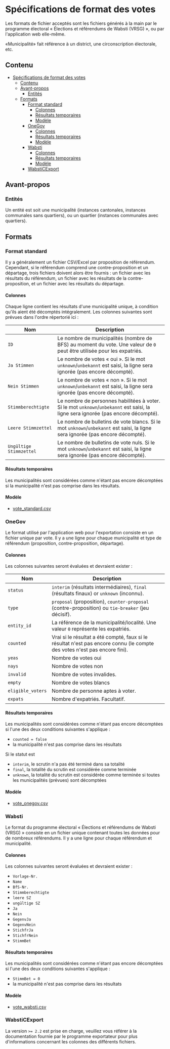 # Spécifications de format des votes

Les formats de fichier acceptés sont les fichiers générés à la main par le programme électoral « Élections et référendums de Wabsti (VRSG) », ou par l'application web elle-même.

«Municipalité» fait référence à un district, une circonscription électorale, etc.

## Contenu

<!-- TOC START min:1 max:4 link:true asterisk:false update:true -->
- [Spécifications de format des votes](#spécifications-de-format-des-votes)
    - [Contenu](#contenu)
    - [Avant-propos](#avant-propos)
        - [Entités](#entités)
    - [Formats](#formats)
        - [Format standard](#format-standard)
            - [Colonnes](#colonnes)
            - [Résultats temporaires](#résultats-temporaires)
            - [Modèle](#modèle)
        - [OneGov](#onegov)
            - [Colonnes](#colonnes-1)
            - [Résultats temporaires](#résultats-temporaires-1)
            - [Modèle](#modèle-1)
        - [Wabsti](#wabsti)
            - [Colonnes](#colonnes-2)
            - [Résultats temporaires](#résultats-temporaires-2)
            - [Modèle](#modèle-2)
        - [WabstiCExport](#wabsticexport)
<!-- TOC END -->


## Avant-propos

### Entités

Un entité est soit une municipalité (instances cantonales, instances communales sans quartiers), ou un quartier (instances communales avec quartiers).

## Formats

### Format standard

Il y a généralement un fichier CSV/Excel par proposition de référendum. Cependant, si le référendum comprend une contre-proposition et un départage, trois fichiers doivent alors être fournis : un fichier avec les résultats du référendum, un fichier avec les résultats de la contre-proposition, et un fichier avec les résultats du départage.

#### Colonnes

Chaque ligne contient les résultats d'une municipalité unique, à condition qu'ils aient été décomptés intégralement. Les colonnes suivantes sont prévues dans l'ordre répertorié ici :

Nom|Description
---|---
`ID`|Le nombre de municipalités (nombre de BFS) au moment du vote. Une valeur de `0` peut être utilisée pour les expatriés.
`Ja Stimmen`|Le nombre de votes « oui ». Si le mot `unknown`/`unbekannt` est saisi, la ligne sera ignorée (pas encore décompté).
`Nein Stimmen`|Le nombre de votes « non ». Si le mot `unknown`/`unbekannt` est saisi, la ligne sera ignorée (pas encore décompté).
`Stimmberechtigte`|Le nombre de personnes habilitées à voter. Si le mot `unknown`/`unbekannt` est saisi, la ligne sera ignorée (pas encore décompté).
`Leere Stimmzettel`|Le nombre de bulletins de vote blancs. Si le mot `unknown`/`unbekannt` est saisi, la ligne sera ignorée (pas encore décompté).
`Ungültige Stimmzettel`|Le nombre de bulletins de vote nuls. Si le mot `unknown`/`unbekannt` est saisi, la ligne sera ignorée (pas encore décompté).

#### Résultats temporaires

Les municipalités sont considérées comme n'étant pas encore décomptées si la municipalité n'est pas comprise dans les résultats.

#### Modèle

- [vote_standard.csv](https://github.com/OneGov/onegov-cloud/blob/master/docs/api/election_day/templates/vote_standard.csv)


### OneGov

Le format utilisé par l'application web pour l'exportation consiste en un fichier unique par vote. Il y a une ligne pour chaque municipalité et type de référendum (proposition, contre-proposition, départage).

#### Colonnes

Les colonnes suivantes seront évaluées et devraient exister :

Nom|Description
---|---
`status`|`interim` (résultats intermédiaires), `final` (résultats finaux) or `unknown` (inconnu).
`type`|`proposal` (proposition), `counter-proposal` (contre-proposition) ou `tie-breaker` (jeu décisif).
`entity_id`|La référence de la municipalité/localité. Une valeur `0` représente les expatriés.
`counted`|Vrai si le résultat a été compté, faux si le résultat n'est pas encore connu (le compte des votes n'est pas encore fini).
`yeas`|Nombre de votes oui
`nays`|Nombre de votes non
`invalid`|Nombre de votes invalides.
`empty`|Nombre de votes blancs
`eligible_voters`|Nombre de personne aptes à voter.
`expats`|Nombre d'expatriés. Facultatif.


#### Résultats temporaires

Les municipalités sont considérées comme n'étant pas encore décomptées si l'une des deux conditions suivantes s'applique :
- `counted = false`
- la municipalité n'est pas comprise dans les résultats

Si le statut est
- `interim`, le scrutin n'a pas été terminé dans sa totalité
- `final`, la totalité du scrutin est considérée comme terminée
- `unknown`, la totalité du scrutin est considérée comme terminée si toutes les municipalités (prévues) sont décomptées

#### Modèle

- [vote_onegov.csv](https://github.com/OneGov/onegov-cloud/blob/master/docs/api/election_day/templates/vote_onegov.csv)


### Wabsti

Le format du programme électoral « Élections et référendums de Wabsti (VRSG) » consiste en un fichier unique contenant toutes les données pour de nombreux référendums. Il y a une ligne pour chaque référendum et municipalité.

#### Colonnes

Les colonnes suivantes seront évaluées et devraient exister :
- `Vorlage-Nr.`
- `Name`
- `BfS-Nr.`
- `Stimmberechtigte`
- `leere SZ`
- `ungültige SZ`
- `Ja`
- `Nein`
- `GegenvJa`
- `GegenvNein`
- `StichfrJa`
- `StichfrNein`
- `StimmBet`

#### Résultats temporaires

Les municipalités sont considérées comme n'étant pas encore décomptées si l'une des deux conditions suivantes s'applique :

- `StimmBet = 0`
- la municipalité n'est pas comprise dans les résultats

#### Modèle

- [vote_wabsti.csv](https://github.com/OneGov/onegov-cloud/blob/master/docs/api/election_day/templates/vote_wabsti.csv)


### WabstiCExport

La version `>= 2.2` est prise en charge, veuillez vous référer à la documentation fournie par le programme exportateur pour plus d'informations concernant les colonnes des différents fichiers.
